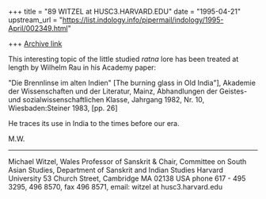 +++
title = "89 WITZEL at HUSC3.HARVARD.EDU"
date = "1995-04-21"
upstream_url = "https://list.indology.info/pipermail/indology/1995-April/002349.html"

+++
[Archive link](https://list.indology.info/pipermail/indology/1995-April/002349.html)


This interesting topic of the little studied *ratna* lore has been 
treated at length by Wilhelm Rau in his Academy paper:

"Die Brennlinse im alten Indien" [The burning glass in Old India"],
Akademie der Wissenschaften und der Literatur, Mainz, Abhandlungen der 
Geistes- und sozialwissenschaftlichen Klasse, Jahrgang 1982, Nr. 10,  
Wiesbaden:Steiner 1983, [pp. 26]  

He traces its use in India to the times before our era.

M.W.

-------
Michael Witzel,
Wales Professor of Sanskrit &
Chair, Committee on South Asian Studies,
Department of Sanskrit and Indian Studies
Harvard University
53 Church Street, Cambridge MA 02138 USA
phone 617 - 495 3295, 496 8570, fax 496 8571,
email: witzel at husc3.harvard.edu







